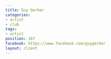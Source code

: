 ```yaml
---
title: Guy Gerber
categories:
- artist
- club
tags:
- artist
position: 167
facebook: https://www.facebook.com/guygerber
layout: client
---
```



